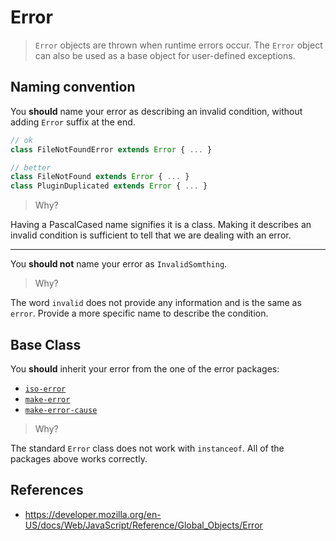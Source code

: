 # Error

> `Error` objects are thrown when runtime errors occur.
> The `Error` object can also be used as a base object for user-defined exceptions.

## Naming convention

You **should** name your error as describing an invalid condition,
without adding `Error` suffix at the end.

```ts
// ok
class FileNotFoundError extends Error { ... }

// better
class FileNotFound extends Error { ... }
class PluginDuplicated extends Error { ... }
```

> Why?

Having a PascalCased name signifies it is a class.
Making it describes an invalid condition is sufficient to tell that we are dealing with an error.

---

You **should not** name your error as `InvalidSomthing`.

> Why?

The word `invalid` does not provide any information and is the same as `error`.
Provide a more specific name to describe the condition.

## Base Class

You **should** inherit your error from the one of the error packages:

- [`iso-error`](https://www.npmjs.com/package/iso-error)
- [`make-error`](https://www.npmjs.com/package/make-error)
- [`make-error-cause`](https://www.npmjs.com/package/make-error-cause)

> Why?

The standard `Error` class does not work with `instanceof`.
All of the packages above works correctly.

## References

- <https://developer.mozilla.org/en-US/docs/Web/JavaScript/Reference/Global_Objects/Error>
